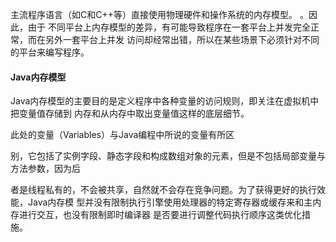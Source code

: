 

主流程序语言（如C和C++等）直接使用物理硬件和操作系统的内存模型。
。因此，由于 不同平台上内存模型的差异，有可能导致程序在一套平台上并发完全正常，而在另外一套平台上并发
访问却经常出错，所以在某些场景下必须针对不同的平台来编写程序。

#### Java内存模型
Java内存模型的主要目的是定义程序中各种变量的访问规则，即关注在虚拟机中把变量值存储到 
内存和从内存中取出变量值这样的底层细节。

此处的变量（Variables）与Java编程中所说的变量有所区 

别，它包括了实例字段、静态字段和构成数组对象的元素，但是不包括局部变量与方法参数，因为后 

者是线程私有的，不会被共享，自然就不会存在竞争问题。为了获得更好的执行效能，Java内存模 型并没有限制执行引擎使用处理器的特定寄存器或缓存来和主内存进行交互，也没有限制即时编译器 是否要进行调整代码执行顺序这类优化措施。